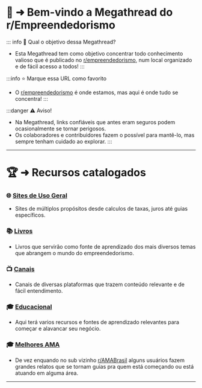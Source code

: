 # 📜 ➜ Bem-vindo a Megathread do r/Empreendedorismo

::: info 🤔 Qual o objetivo dessa Megathread?
- Esta Megathread tem como objetivo concentrar todo conhecimento valioso que é publicado no [r/empreendedorismo](https://www.reddit.com/r/empreendedorismo/), num local organizado e de fácil acesso a todos!
:::

:::info ⭐ Marque essa URL como favorito
- O [r/empreendedorismo](https://www.reddit.com/r/empreendedorismo/) é onde estamos, mas aqui é onde tudo se concentra!
:::

:::danger ⚠️ Aviso!
- Na Megathread, links confiáveis que antes eram seguros podem ocasionalmente se tornar perigosos.
- Os colaboradores e contribuidores fazem o possível para mantê-lo, mas sempre tenham cuidado ao explorar.
:::

---

# 🏆 ➜ Recursos catalogados

### 🌐 [Sites de Uso Geral](pages/sites-geral.md)
- Sites de múltiplos propósitos desde calculos de taxas, juros até guias específicos.

### 📚 [Livros](pages/livros.md)
- Livros que servirão como fonte de aprendizado dos mais diversos temas que abrangem o mundo do empreendedorismo.

### 📺 [Canais](pages/canais.md)
- Canais de diversas plataformas que trazem conteúdo relevante e de fácil entendimento.

### 🎓 [Educacional](pages/educacional.md)
- Aqui terá varios recursos e fontes de aprendizado relevantes para começar e alavancar seu negócio.

### 🎓 [Melhores AMA](pages/amas.md)
- De vez enquando no sub vizinho [r/AMABrasil](https://www.reddit.com/r/AMABRASIL) alguns usuários fazem grandes relatos que se tornam guias pra quem está começando ou está atuando em alguma área.
---
